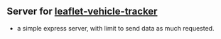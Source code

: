 ## Server for [leaflet-vehicle-tracker](https://leaflet-vehicle-tracker.vercel.app)

-   a simple express server, with limit to send data as much requested.
